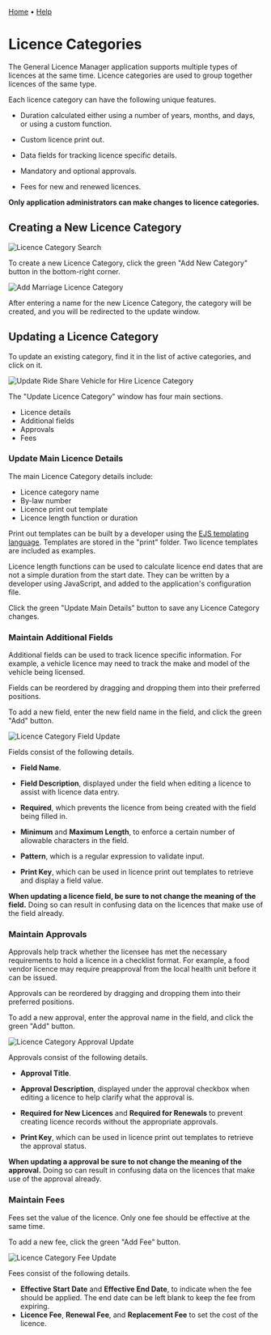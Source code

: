 [Home](https://cityssm.github.io/general-licence-manager/)
•
[Help](https://cityssm.github.io/general-licence-manager/docs/)

# Licence Categories

The General Licence Manager application supports multiple types of licences
at the same time.
Licence categories are used to group together licences of the same type.

Each licence category can have the following unique features.

-   Duration calculated either using a number of years, months, and days,
    or using a custom function.

-   Custom licence print out.

-   Data fields for tracking licence specific details.

-   Mandatory and optional approvals.

-   Fees for new and renewed licences.

**Only application administrators can make changes to licence categories.**

## Creating a New Licence Category

![Licence Category Search](images/category-search.png)

To create a new Licence Category, click the green "Add New Category" button
in the bottom-right corner.

![Add Marriage Licence Category](images/category-add.png)

After entering a name for the new Licence Category,
the category will be created, and you will be redirected to the update window.

## Updating a Licence Category

To update an existing category, find it in the list of active categories,
and click on it.

![Update Ride Share Vehicle for Hire Licence Category](images/category-edit.png)

The "Update Licence Category" window has four main sections.

-   Licence details
-   Additional fields
-   Approvals
-   Fees

### Update Main Licence Details

The main Licence Category details include:

-   Licence category name
-   By-law number
-   Licence print out template
-   Licence length function or duration

Print out templates can be built by a developer using the
[EJS templating language](https://ejs.co/).
Templates are stored in the "print" folder.
Two licence templates are included as examples.

Licence length functions can be used to calculate licence end dates
that are not a simple duration from the start date.  They can be written
by a developer using JavaScript, and added to the application's configuration file.

Click the green "Update Main Details" button to save any Licence Category changes.

### Maintain Additional Fields

Additional fields can be used to track licence specific information.
For example, a vehicle licence may need to track the make and model of the vehicle
being licensed.

Fields can be reordered by dragging and dropping them into their
preferred positions.

To add a new field, enter the new field name in the field,
and click the green "Add" button.

![Licence Category Field Update](images/field-edit.png)

Fields consist of the following details.

-   **Field Name**.

-   **Field Description**, displayed under the field
    when editing a licence to assist with licence data entry.

-   **Required**, which prevents the licence from being created
    with the field being filled in.

-   **Minimum** and **Maximum Length**, to enforce a certain number
    of allowable characters in the field.

-   **Pattern**, which is a regular expression to validate input.

-   **Print Key**, which can be used in licence print out templates
    to retrieve and display a field value.

**When updating a licence field,
be sure to not change the meaning of the field.**
Doing so can result in confusing data on the licences
that make use of the field already.

### Maintain Approvals

Approvals help track whether the licensee has met the necessary
requirements to hold a licence in a checklist format.
For example, a food vendor licence may require preapproval
from the local health unit before it can be issued.

Approvals can be reordered by dragging and dropping them
into their preferred positions.

To add a new approval, enter the approval name in the field,
and click the green "Add" button.

![Licence Category Approval Update](images/approval-edit.png)

Approvals consist of the following details.

-   **Approval Title**.

-   **Approval Description**, displayed under the approval checkbox
    when editing a licence to help clarify what the approval is.

-   **Required for New Licences** and **Required for Renewals**
    to prevent creating licence records without the appropriate approvals.
    
-   **Print Key**, which can be used in licence print out templates
    to retrieve the approval status.

**When updating a approval
be sure to not change the meaning of the approval.**
Doing so can result in confusing data on the licences
that make use of the approval already.

### Maintain Fees

Fees set the value of the licence.
Only one fee should be effective at the same time.

To add a new fee, click the green "Add Fee" button.

![Licence Category Fee Update](images/fee-edit.png)

Fees consist of the following details.

-   **Effective Start Date** and **Effective End Date**,
    to indicate when the fee should be applied.
    The end date can be left blank to keep the fee from expiring.
-   **Licence Fee**, **Renewal Fee**, and **Replacement Fee**
    to set the cost of the licence.
